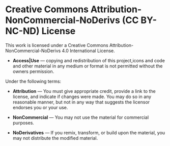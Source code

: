 # Creative Commons Attribution-NonCommercial-NoDerivs (CC BY-NC-ND) License

This work is licensed under a Creative Commons Attribution-NonCommercial-NoDerivs 4.0 International License.


- **Access|Use** — copying and redistribution of this project,icons and code and other material in any medium or format is not permitted without the owners permission.

Under the following terms:

- **Attribution** — You must give appropriate credit, provide a link to the license, and indicate if changes were made. You may do so in any reasonable manner, but not in any way that suggests the licensor endorses you or your use.

- **NonCommercial** — You may not use the material for commercial purposes.

- **NoDerivatives** — If you remix, transform, or build upon the material, you may not distribute the modified material.

